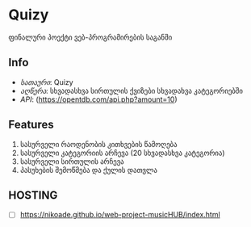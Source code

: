 # Quizy
ფინალური პოექტი ვებ-პროგრამირების საგანში
## Info
- *სათაური*: Quizy
- *აღწერა*: სხვადასხვა სირთულის ქვიზები სხვადახვა კატეგორიებში
- *API*:  (https://opentdb.com/api.php?amount=10)
## Features
1) სასურველი რაოდენობის კითხვების წამოღება
2) სასურველი კატეგორიის არჩევა (20 სხვადასხვა კატეგორია)
3) სასურველი სირთულის არჩევა
4) პასუხების შემოწმება და ქულის დათვლა

 ## HOSTING
 - [ ] https://nikoade.github.io/web-project-musicHUB/index.html
